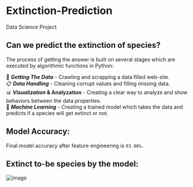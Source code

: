# Extinction-Prediction
Data Science Project<br/>

## Can we predict the extinction of species?

The process of getting the answer is built on several stages which are executed by algorithmic functions in Python:<br/>

📡 **_Getting The Data_** - Crawling and scrapping a data filled web-site.<br/>
📋 **_Data Handling_** - Cleaning corrupt values and filling missing data.<br/>
📊 **_Visualization_ & Analyzation** - Creating a clear way to analyze and show behaviors between the data properties.<br/>
🤖 **_Machine Learning_** - Creating a trained model which takes the data and predicts if a species will get extinct or not.<br/> 

## Model Accuracy:
Final model accuracy after feature engineering is ``93.96%.``

## Extinct to-be species by the model:
![image](https://github.com/nqoy/Extinction-Prediction/blob/main/%E2%80%8F%E2%80%8FPredictedToExtinct.JPG)

